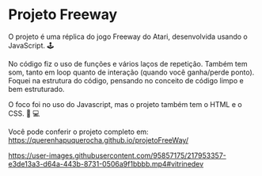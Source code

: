 # Projeto Freeway

O projeto é uma réplica do jogo Freeway do Atari, desenvolvida usando o JavaScript.  🕹  

No código fiz o uso de funções e vários laços de repetição. Também tem som, tanto em loop quanto de interação (quando você ganha/perde ponto). Foquei na estrutura do código, pensando no conceito de código limpo e bem estruturado. 

O foco foi no uso do Javascript, mas o projeto também tem o HTML e o CSS. 🚀 💻

Você pode conferir o projeto completo em: https://querenhapuquerocha.github.io/projetoFreeWay/


https://user-images.githubusercontent.com/95857175/217953357-e3de13a3-d64a-443b-8731-0506a9f1bbbb.mp4#vitrinedev

